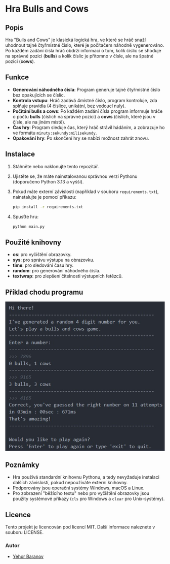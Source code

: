 # Hra Bulls and Cows

## Popis

Hra "Bulls and Cows" je klasická logická hra, ve které se hráč snaží uhodnout tajné čtyřmístné číslo, které je počítačem náhodně vygenerováno. Po každém zadání čísla hráč obdrží informaci o tom, kolik číslic se shoduje na správné pozici (**bulls**) a kolik číslic je přítomno v čísle, ale na špatné pozici (**cows**).

## Funkce

- **Generování náhodného čísla**: Program generuje tajné čtyřmístné číslo bez opakujících se číslic.
- **Kontrola vstupu**: Hráč zadává 4místné číslo, program kontroluje, zda splňuje pravidla (4 číslice, unikátní, bez vedoucí nuly).
- **Počítání bulls a cows**: Po každém zadání čísla program informuje hráče o počtu **bulls** (číslích na správné pozici) a **cows** (číslích, které jsou v čísle, ale na jiném místě).
- **Čas hry**: Program sleduje čas, který hráč strávil hádáním, a zobrazuje ho ve formátu `minuty:sekundy:milisekundy`.
- **Opakování hry**: Po skončení hry se nabízí možnost zahrát znovu.

## Instalace

1. Stáhněte nebo naklonujte tento repozitář.
2. Ujistěte se, že máte nainstalovanou správnou verzi Pythonu (doporučeno Python 3.13 a vyšší).
3. Pokud máte externí závislosti (například v souboru `requirements.txt`), nainstalujte je pomocí příkazu:

    ```bash
    pip install -r requirements.txt
    ```

4. Spusťte hru:

    ```bash
    python main.py
    ```

## Použité knihovny

- **os**: pro vyčištění obrazovky.
- **sys**: pro správu výstupu na obrazovku.
- **time**: pro sledování času hry.
- **random**: pro generování náhodného čísla.
- **textwrap**: pro zlepšení čitelnosti výstupních řetězců.

## Příklad chodu programu

![](screenshots/image_1.jpeg)

## Poznámky

- Hra používá standardní knihovnu Pythonu, a tedy nevyžaduje instalaci dalších závislostí, pokud nepoužíváte externí knihovny.
- Podporovány jsou operační systémy Windows, macOS a Linux.
- Pro zobrazení "běžícího textu" nebo pro vyčištění obrazovky jsou použity systémové příkazy (`cls` pro Windows a `clear` pro Unix-systémy).

## Licence

Tento projekt je licencován pod licencí MIT. Další informace naleznete v souboru LICENSE.

### Autor
* [Yehor Baranov](https://github.com/JehorB)